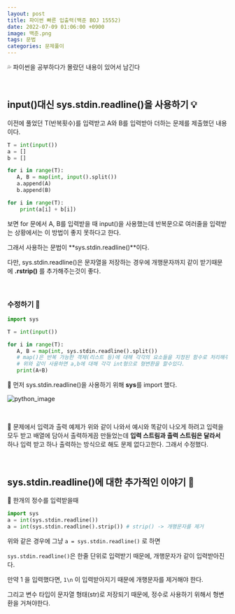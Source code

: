 ```yaml
---
layout: post
title: 파이썬 빠른 입출력(백준 BOJ 15552)
date: 2022-07-09 01:06:00 +0900
image: 백준.png
tags: 문법
categories: 문제풀이
---
```




💦 파이썬을 공부하다가 몰랐던 내용이 있어서 남긴다 

<br>

## input()대신 sys.stdin.readline()을 사용하기 💡 

이전에 풀었던 T(반복횟수)를 입력받고 A와 B를 입력받아 더하는 문제를 제출했던 내용이다.

``` python
T = int(input())
a = []
b = []

for i in range(T):
   A, B = map(int, input().split())
   a.append(A)
   b.append(B)

for i in range(T):
    print(a[i] + b[i])
```

보면 for 문에서 A, B를 입력받을 때 input()을 사용했는데 반복문으로 여러줄을 입력받는 상황에서는 이 방법이 좋지 못하다고 한다.

그래서 사용하는 문법이 **sys.stdin.readline()**이다.

다만, sys.stdin.readline()은 문자열을 저장하는 경우에 개행문자까지 같이 받기때문에 **.rstrip()** 를 추가해주는것이 좋다.

<br>

### 수정하기 📝

``` python
import sys

T = int(input())

for i in range(T):
   A, B = map(int, sys.stdin.readline().split())
   # map()은 반복 가능한 객체(리스트 등)에 대해 각각의 요소들을 지정된 함수로 처리해주는 함수
   # 위와 같이 사용하면 a,b에 대해 각각 int형으로 형변환을 할수있다.
   print(A+B)
```

📌 먼저 sys.stdin.readline()을 사용하기 위해 **sys**를 import 했다.

![python_image]({{site.baseurl}}/images/python1.png) 

<br>

📌 문제에서 입력과 출력 예제가 위와 같이 나와서 예시와 똑같이 나오게 하려고 입력을 모두 받고 배열에 담아서 출력하게끔 만들었는데 **입력 스트림과 출력 스트림은 달라서** 하나 입력 받고 하나 출력하는 방식으로 해도 문제 없다고한다. 그래서 수정했다.

<br>

## sys.stdin.readline()에 대한 추가적인 이야기 💬

📌 한개의 정수를 입력받을때

```python
import sys
a = int(sys.stdin.readline())
a = int(sys.stdin.readline().strip()) # strip() -> 개행문자를 제거
```

위와 같은 경우에 그냥  `a = sys.stdin.readline()` 로 하면

`sys.stdin.readline()`은 한줄 단위로 입력받기 때문에, 개행문자가 같이 입력받아진다.

만약 1 을 입력했다면, `1\n` 이 입력받아지기 때문에 개행문자를 제거해야 한다.

그리고 변수 타입이 문자열 형태(str)로 저장되기 때문에, 정수로 사용하기 위해서 형변환을 거쳐야한다.
